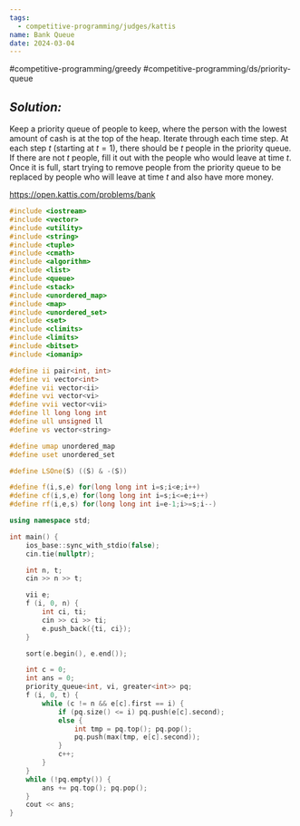 ```yaml
---
tags:
  - competitive-programming/judges/kattis
name: Bank Queue
date: 2024-03-04
---
```

#competitive-programming/greedy #competitive-programming/ds/priority-queue 
## _Solution:_
Keep a priority queue of people to keep, where the person with the lowest amount of cash is at the top of the heap. Iterate through each time step. At each step $t$ (starting at $t=1$), there should be $t$ people in the priority queue. If there are not $t$ people, fill it out with the people who would leave at time $t$. Once it is full, start trying to remove people from the priority queue to be replaced by people who will leave at time $t$ and also have more money. 

https://open.kattis.com/problems/bank
```cpp
#include <iostream>
#include <vector>
#include <utility>
#include <string>
#include <tuple>
#include <cmath>
#include <algorithm>
#include <list>
#include <queue>
#include <stack>
#include <unordered_map>
#include <map>
#include <unordered_set>
#include <set>
#include <climits>
#include <limits>
#include <bitset>
#include <iomanip>

#define ii pair<int, int>
#define vi vector<int>
#define vii vector<ii>
#define vvi vector<vi>
#define vvii vector<vii>
#define ll long long int
#define ull unsigned ll
#define vs vector<string>

#define umap unordered_map
#define uset unordered_set

#define LSOne(S) ((S) & -(S))

#define f(i,s,e) for(long long int i=s;i<e;i++)
#define cf(i,s,e) for(long long int i=s;i<=e;i++)
#define rf(i,e,s) for(long long int i=e-1;i>=s;i--)

using namespace std;

int main() {
    ios_base::sync_with_stdio(false);
    cin.tie(nullptr);

    int n, t;
    cin >> n >> t;

    vii e;
    f (i, 0, n) {
        int ci, ti;
        cin >> ci >> ti;
        e.push_back({ti, ci});
    }

    sort(e.begin(), e.end());

    int c = 0;
    int ans = 0;
    priority_queue<int, vi, greater<int>> pq;
    f (i, 0, t) {
        while (c != n && e[c].first == i) {
            if (pq.size() <= i) pq.push(e[c].second);
            else {
                int tmp = pq.top(); pq.pop();
                pq.push(max(tmp, e[c].second));
            }
            c++;
        }
    }
    while (!pq.empty()) {
        ans += pq.top(); pq.pop();
    }
    cout << ans;
}
```